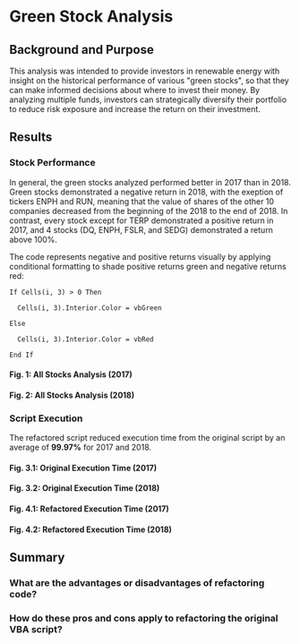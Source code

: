 # Green Stock Analysis

## Background and Purpose

This analysis was intended to provide investors in renewable energy with insight on the historical performance of various "green stocks", so that they can make informed decisions about where to invest their money. By analyzing multiple funds, investors can strategically diversify their portfolio to reduce risk exposure and increase the return on their investment.

## Results

### Stock Performance

In general, the green stocks analyzed performed better in 2017 than in 2018. Green stocks demonstrated a negative return in 2018, with the exeption of tickers ENPH and RUN, meaning that the value of shares of the other 10 companies decreased from the beginning of the 2018 to the end of 2018. In contrast, every stock except for TERP demonstrated a positive return in 2017, and 4 stocks (DQ, ENPH, FSLR, and SEDG) demonstrated a return above 100%.

The code represents negative and positive returns visually by applying conditional formatting to shade positive returns green and negative returns red:

    If Cells(i, 3) > 0 Then

      Cells(i, 3).Interior.Color = vbGreen

    Else

      Cells(i, 3).Interior.Color = vbRed

    End If

#### Fig. 1: All Stocks Analysis (2017)

#### Fig. 2: All Stocks Analysis (2018)

### Script Execution

The refactored script reduced execution time from the original script by an average of **99.97%** for 2017 and 2018.

#### Fig. 3.1: Original Execution Time (2017)

#### Fig. 3.2: Original Execution Time (2018)

#### Fig. 4.1: Refactored Execution Time (2017)

#### Fig. 4.2: Refactored Execution Time (2018)

## Summary

### What are the advantages or disadvantages of refactoring code?

### How do these pros and cons apply to refactoring the original VBA script?
